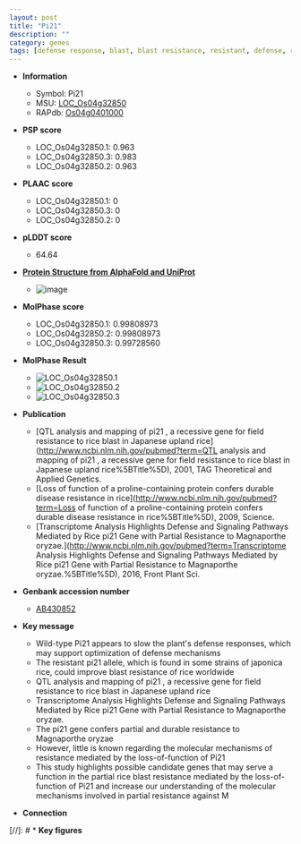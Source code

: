 ```yaml
---
layout: post
title: "Pi21"
description: ""
category: genes
tags: [defense response, blast, blast resistance, resistant, defense, resistance, magnaporthe oryzae]
---
```


* **Information**  
    + Symbol: Pi21  
    + MSU: [LOC_Os04g32850](http://rice.plantbiology.msu.edu/cgi-bin/ORF_infopage.cgi?orf=LOC_Os04g32850)  
    + RAPdb: [Os04g0401000](http://rapdb.dna.affrc.go.jp/viewer/gbrowse_details/irgsp1?name=Os04g0401000)  

* **PSP score**  
    + LOC_Os04g32850.1: 0.963 
    + LOC_Os04g32850.3: 0.983 
    + LOC_Os04g32850.2: 0.963 

* **PLAAC score**  
    + LOC_Os04g32850.1: 0 
    + LOC_Os04g32850.3: 0 
    + LOC_Os04g32850.2: 0 

* **pLDDT score**
    + 64.64

* **[Protein Structure from AlphaFold and UniProt](https://www.uniprot.org/uniprotkb/Q7XL73/entry#structure)**
    + ![image](https://ricepsp.github.io/images/Q7/AF-Q7XL73-F1.png)

* **MolPhase score**
    + LOC_Os04g32850.1: 0.99808973
    + LOC_Os04g32850.2: 0.99808973
    + LOC_Os04g32850.3: 0.99728560

* **MolPhase Result**
    + ![LOC_Os04g32850.1](https://304243504.github.io/Pictures/LOC_Os04g/LOC_Os04g32850.1.png)
    + ![LOC_Os04g32850.2](https://304243504.github.io/Pictures/LOC_Os04g/LOC_Os04g32850.2.png)
    + ![LOC_Os04g32850.3](https://304243504.github.io/Pictures/LOC_Os04g/LOC_Os04g32850.3.png)

* **Publication**  
    + [QTL analysis and mapping of pi21 , a recessive gene for field resistance to rice blast in Japanese upland rice](http://www.ncbi.nlm.nih.gov/pubmed?term=QTL analysis and mapping of pi21 , a recessive gene for field resistance to rice blast in Japanese upland rice%5BTitle%5D), 2001, TAG Theoretical and Applied Genetics.
    + [Loss of function of a proline-containing protein confers durable disease resistance in rice](http://www.ncbi.nlm.nih.gov/pubmed?term=Loss of function of a proline-containing protein confers durable disease resistance in rice%5BTitle%5D), 2009, Science.
    + [Transcriptome Analysis Highlights Defense and Signaling Pathways Mediated by Rice pi21 Gene with Partial Resistance to Magnaporthe oryzae.](http://www.ncbi.nlm.nih.gov/pubmed?term=Transcriptome Analysis Highlights Defense and Signaling Pathways Mediated by Rice pi21 Gene with Partial Resistance to Magnaporthe oryzae.%5BTitle%5D), 2016, Front Plant Sci.

* **Genbank accession number**  
    + [AB430852](http://www.ncbi.nlm.nih.gov/nuccore/AB430852)

* **Key message**  
    + Wild-type Pi21 appears to slow the plant's defense responses, which may support optimization of defense mechanisms
    + The resistant pi21 allele, which is found in some strains of japonica rice, could improve blast resistance of rice worldwide
    + QTL analysis and mapping of pi21 , a recessive gene for field resistance to rice blast in Japanese upland rice
    + Transcriptome Analysis Highlights Defense and Signaling Pathways Mediated by Rice pi21 Gene with Partial Resistance to Magnaporthe oryzae.
    + The pi21 gene confers partial and durable resistance to Magnaporthe oryzae
    + However, little is known regarding the molecular mechanisms of resistance mediated by the loss-of-function of Pi21
    + This study highlights possible candidate genes that may serve a function in the partial rice blast resistance mediated by the loss-of-function of Pi21 and increase our understanding of the molecular mechanisms involved in partial resistance against M

* **Connection**  

[//]: # * **Key figures**  


